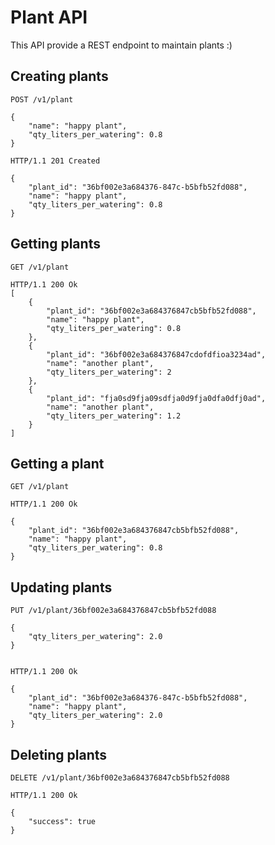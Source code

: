 # Plant API

This API provide a REST endpoint to maintain plants :)

## Creating plants

```
POST /v1/plant

{
    "name": "happy plant",
    "qty_liters_per_watering": 0.8
}

HTTP/1.1 201 Created

{
    "plant_id": "36bf002e3a684376-847c-b5bfb52fd088",
    "name": "happy plant",
    "qty_liters_per_watering": 0.8
}
```

## Getting plants

```
GET /v1/plant

HTTP/1.1 200 Ok
[
    {
        "plant_id": "36bf002e3a684376847cb5bfb52fd088",
        "name": "happy plant",
        "qty_liters_per_watering": 0.8
    },
    {
        "plant_id": "36bf002e3a684376847cdofdfioa3234ad",
        "name": "another plant",
        "qty_liters_per_watering": 2
    },
    {
        "plant_id": "fja0sd9fja09sdfja0d9fja0dfa0dfj0ad",
        "name": "another plant",
        "qty_liters_per_watering": 1.2
    }
]
```

## Getting a plant

```
GET /v1/plant

HTTP/1.1 200 Ok

{
    "plant_id": "36bf002e3a684376847cb5bfb52fd088",
    "name": "happy plant",
    "qty_liters_per_watering": 0.8
}
```

## Updating plants

```
PUT /v1/plant/36bf002e3a684376847cb5bfb52fd088

{
    "qty_liters_per_watering": 2.0
}


HTTP/1.1 200 Ok

{
    "plant_id": "36bf002e3a684376-847c-b5bfb52fd088",
    "name": "happy plant",
    "qty_liters_per_watering": 2.0
}
```

## Deleting plants

```
DELETE /v1/plant/36bf002e3a684376847cb5bfb52fd088

HTTP/1.1 200 Ok

{
    "success": true
}
```
